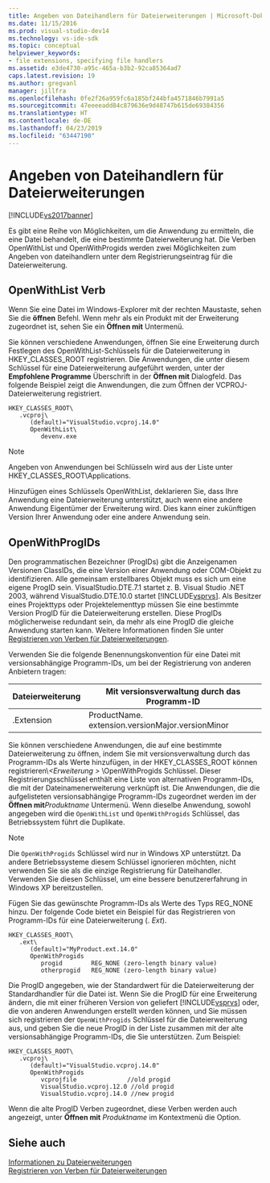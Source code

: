 ```yaml
---
title: Angeben von Dateihandlern für Dateierweiterungen | Microsoft-Dokumentation
ms.date: 11/15/2016
ms.prod: visual-studio-dev14
ms.technology: vs-ide-sdk
ms.topic: conceptual
helpviewer_keywords:
- file extensions, specifying file handlers
ms.assetid: e3de4730-a95c-465a-b3b2-92ca85364ad7
caps.latest.revision: 19
ms.author: gregvanl
manager: jillfra
ms.openlocfilehash: 0fe2f26a959fc6a185bf244bfa4571846b7991a5
ms.sourcegitcommit: 47eeeeadd84c879636e9d48747b615de69384356
ms.translationtype: HT
ms.contentlocale: de-DE
ms.lasthandoff: 04/23/2019
ms.locfileid: "63447190"
---
```

# <a name="specifying-file-handlers-for-file-name-extensions"></a>Angeben von Dateihandlern für Dateierweiterungen
[!INCLUDE[vs2017banner](../includes/vs2017banner.md)]

Es gibt eine Reihe von Möglichkeiten, um die Anwendung zu ermitteln, die eine Datei behandelt, die eine bestimmte Dateierweiterung hat. Die Verben OpenWithList und OpenWithProgids werden zwei Möglichkeiten zum Angeben von dateihandlern unter dem Registrierungseintrag für die Dateierweiterung.  
  
## <a name="openwithlist-verb"></a>OpenWithList Verb  
 Wenn Sie eine Datei im Windows-Explorer mit der rechten Maustaste, sehen Sie die **öffnen** Befehl. Wenn mehr als ein Produkt mit der Erweiterung zugeordnet ist, sehen Sie ein **Öffnen mit** Untermenü.  
  
 Sie können verschiedene Anwendungen, öffnen Sie eine Erweiterung durch Festlegen des OpenWithList-Schlüssels für die Dateierweiterung in HKEY_CLASSES_ROOT registrieren. Die Anwendungen, die unter diesem Schlüssel für eine Dateierweiterung aufgeführt werden, unter der **Empfohlene Programme** Überschrift in der **Öffnen mit** Dialogfeld. Das folgende Beispiel zeigt die Anwendungen, die zum Öffnen der VCPROJ-Dateierweiterung registriert.  
  
```  
HKEY_CLASSES_ROOT\  
   .vcproj\  
      (default)="VisualStudio.vcproj.14.0"  
      OpenWithList\  
         devenv.exe  
```  
  
> [!NOTE]
> Angeben von Anwendungen bei Schlüsseln wird aus der Liste unter HKEY_CLASSES_ROOT\Applications.  
  
 Hinzufügen eines Schlüssels OpenWithList, deklarieren Sie, dass Ihre Anwendung eine Dateierweiterung unterstützt, auch wenn eine andere Anwendung Eigentümer der Erweiterung wird. Dies kann einer zukünftigen Version Ihrer Anwendung oder eine andere Anwendung sein.  
  
## <a name="openwithprogids"></a>OpenWithProgIDs  
 Den programmatischen Bezeichner (ProgIDs) gibt die Anzeigenamen Versionen ClassIDs, die eine Version einer Anwendung oder COM-Objekt zu identifizieren. Alle gemeinsam erstellbares Objekt muss es sich um eine eigene ProgID sein. VisualStudio.DTE.7.1 startet z. B. Visual Studio .NET 2003, während VisualStudio.DTE.10.0 startet [!INCLUDE[vsprvs](../includes/vsprvs-md.md)]. Als Besitzer eines Projekttyps oder Projektelementtyp müssen Sie eine bestimmte Version ProgID für die Dateierweiterung erstellen. Diese ProgIDs möglicherweise redundant sein, da mehr als eine ProgID die gleiche Anwendung starten kann. Weitere Informationen finden Sie unter [Registrieren von Verben für Dateierweiterungen](../extensibility/registering-verbs-for-file-name-extensions.md).  
  
 Verwenden Sie die folgende Benennungskonvention für eine Datei mit versionsabhängige Programm-IDs, um bei der Registrierung von anderen Anbietern tragen:  
  
|Dateierweiterung|Mit versionsverwaltung durch das Programm-ID|  
|--------------------|----------------------|  
|.Extension|ProductName. extension.versionMajor.versionMinor|  
  
 Sie können verschiedene Anwendungen, die auf eine bestimmte Dateierweiterung zu öffnen, indem Sie mit versionsverwaltung durch das Programm-IDs als Werte hinzufügen, in der HKEY_CLASSES_ROOT können registrieren\\*\<Erweiterung >* \OpenWithProgids Schlüssel. Dieser Registrierungsschlüssel enthält eine Liste von alternativen Programm-IDs, die mit der Dateinamenerweiterung verknüpft ist. Die Anwendungen, die die aufgelisteten versionsabhängige Programm-IDs zugeordnet werden im der **Öffnen mit**_Produktname_ Untermenü. Wenn dieselbe Anwendung, sowohl angegeben wird die `OpenWithList` und `OpenWithProgids` Schlüssel, das Betriebssystem führt die Duplikate.  
  
> [!NOTE]
> Die `OpenWithProgids` Schlüssel wird nur in Windows XP unterstützt. Da andere Betriebssysteme diesem Schlüssel ignorieren möchten, nicht verwenden Sie sie als die einzige Registrierung für Dateihandler. Verwenden Sie diesen Schlüssel, um eine bessere benutzererfahrung in Windows XP bereitzustellen.  
  
 Fügen Sie das gewünschte Programm-IDs als Werte des Typs REG_NONE hinzu. Der folgende Code bietet ein Beispiel für das Registrieren von Programm-IDs für eine Dateierweiterung (. *Ext*).  
  
```  
HKEY_CLASSES_ROOT\  
   .ext\  
      (default)="MyProduct.ext.14.0"  
      OpenWithProgids  
         progid        REG_NONE (zero-length binary value)  
         otherprogid   REG_NONE (zero-length binary value)  
```  
  
 Die ProgID angegeben, wie der Standardwert für die Dateierweiterung der Standardhandler für die Datei ist. Wenn Sie die ProgID für eine Erweiterung ändern, die mit einer früheren Version von geliefert [!INCLUDE[vsprvs](../includes/vsprvs-md.md)] oder, die von anderen Anwendungen erstellt werden können, und Sie müssen sich registrieren der `OpenWithProgids` Schlüssel für die Dateierweiterung aus, und geben Sie die neue ProgID in der Liste zusammen mit der alte versionsabhängige Programm-IDs, die Sie unterstützen. Zum Beispiel:  
  
```  
HKEY_CLASSES_ROOT\  
   .vcproj\  
      (default)="VisualStudio.vcproj.14.0"  
      OpenWithProgids  
         vcprojfile              //old progid  
         VisualStudio.vcproj.12.0 //old progid  
         VisualStudio.vcproj.14.0 //new progid  
```  
  
 Wenn die alte ProgID Verben zugeordnet, diese Verben werden auch angezeigt, unter **Öffnen mit** *Produktname* im Kontextmenü die Option.  
  
## <a name="see-also"></a>Siehe auch  
 [Informationen zu Dateierweiterungen](../extensibility/about-file-name-extensions.md)   
 [Registrieren von Verben für Dateierweiterungen](../extensibility/registering-verbs-for-file-name-extensions.md)
